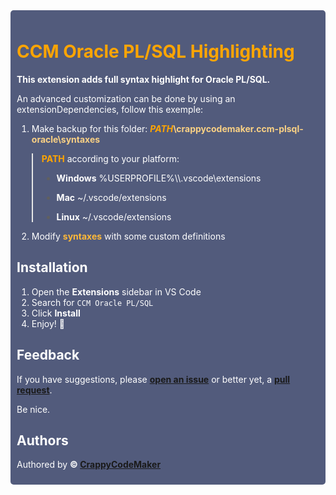 <div style="background: #525B7C; border-radius: 5px"><div style="padding: 10px">
<h1 style="font-weight: bold; color: #ffa500">CCM Oracle PL/SQL Highlighting </h1>
<div style="color: white;">
<p style="font-weight: bold; color: white">This extension adds full syntax highlight for Oracle PL/SQL.</p>

An advanced customization can be done by using an extensionDependencies, follow this exemple:

1. Make backup for this folder: <b style="color: #fad184;"><i style="color: #ffa500;">PATH</i>\crappycodemaker.ccm-plsql-oracle\syntaxes</b>

> <p style="color: white"><b style="color: #ffa500;">PATH</b> according to your platform:</p>
>
> -   <p style="color: white"><b style="color: white;">Windows</b> %USERPROFILE%\\.vscode\extensions</p>
> -   <p style="color: white"><b style="color: white;">Mac</b> ~/.vscode/extensions</p>
> -   <p style="color: white"><b style="color: white;">Linux</b> ~/.vscode/extensions</p>

2. Modify <b style="color: #ffb938;">syntaxes</b> with some custom definitions

</div>
<h2 style="font-weight: bold; color: white">Installation</h2>
<div style="color: white;">

1. Open the **Extensions** sidebar in VS Code
2. Search for `CCM Oracle PL/SQL`
3. Click **Install**
4. Enjoy! 🎉

</div>
<h2 style="font-weight: bold; color: white">Feedback</h2>
<div style="color: white;">

If you have suggestions, please <b>[open an issue](https://github.com/CrappyCodeMaker/CCM-OraclePLSQL/issues)</b> or better yet, a <b>[pull request](https://github.com/CrappyCodeMaker/CCM-OraclePLSQL/pulls)</b>.

Be nice.

</div>
<h2 style="font-weight: bold; color: white">Authors</h2>
<div style="color: white;">

Authored by <b>© [CrappyCodeMaker](https://github.com/CrappyCodeMaker)</b>

</div>
</div></div>
